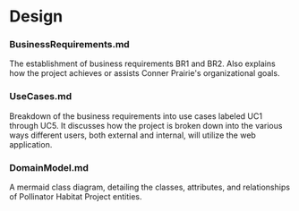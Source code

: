 # Design

### BusinessRequirements.md
The establishment of business requirements BR1 and BR2. Also explains how the project achieves or assists Conner Prairie's organizational goals. 

### UseCases.md
Breakdown of the business requirements into use cases labeled UC1 through UC5. It discusses how the project is broken down into the various ways different users, both external and internal, will utilize the web application.

### DomainModel.md 
A mermaid class diagram, detailing the classes, attributes, and relationships of Pollinator Habitat Project entities. 
